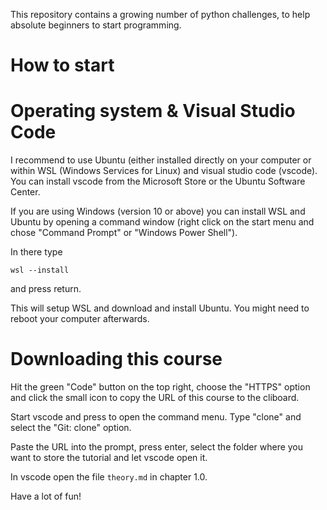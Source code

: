 This repository contains a growing number of python challenges, to help absolute beginners to start programming.

# How to start

# Operating system & Visual Studio Code
I recommend to use Ubuntu (either installed directly on your computer or within WSL (Windows Services for Linux) and visual studio code (vscode). You can install vscode from the Microsoft Store or the Ubuntu Software Center.

If you are using Windows (version 10 or above) you can install WSL and Ubuntu by opening a command window (right click on the start menu and chose "Command Prompt" or "Windows Power Shell"). 

In there type

```
wsl --install
```

and press return.

This will setup WSL and download and install Ubuntu. You might need to reboot your computer afterwards.

# Downloading this course

Hit the green "Code" button on the top right, choose the "HTTPS" option and click the small icon to copy the URL of this course to the cliboard.

Start vscode and press <F1> to open the command menu.
Type "clone" and select the "Git: clone" option.

Paste the URL into the prompt, press enter, select the folder where you want to store the tutorial and let vscode open it.

In vscode open the file `theory.md` in chapter 1.0.

Have a lot of fun!
